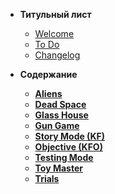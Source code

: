 * **Титульный лист**

  * [Welcome](README)
  * [To Do](todo)
  * [Changelog](Changelog)

* **Содержание**

  * [**Aliens**](01.Aliens)
  * [**Dead Space**](02.DeadSpace)
  * [**Glass House**](03.GlassHouse)
  * [**Gun Game**](04.GunGame)
  * [**Story Mode (KF)**](05.KFMode.md)
  * [**Objective (KFO)**](06.KFObjective.md)
  * [**Testing Mode**](07.TestingMode.md)
  * [**Toy Master**](08.ToyMaster.md)
  * [**Trials**](09.Trials.md)
